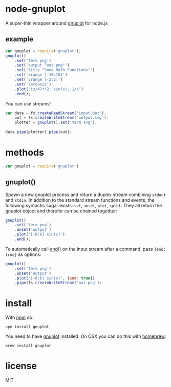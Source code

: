 node-gnuplot
============

A super-thin wrapper around [gnuplot](http://www.gnuplot.info/) for node.js

## example

``` js
var gnuplot = require('gnuplot');
gnuplot()
    .set('term png')
    .set('output "out.png"')
    .set('title "Some Math Functions"')
    .set('xrange [-10:10]')
    .set('yrange [-2:2]')
    .set('zeroaxis')
    .plot('(x/4)**2, sin(x), 1/x')
    .end();
```
You can use streams!

``` js
var data = fs.createReadStream('input.dat'),
    out = fs.createWriteStream('output.svg'),
    plotter = gnuplot().set('term svg');
    
data.pipe(plotter).pipe(out);
```

# methods

``` js
var gnuplot = require('gnuplot')
```

## gnuplot()

Spawn a new gnuplot process and return a duplex stream combining `stdout` and `stdin`. In addition to the standard stream functions and events, the following syntactic sugar exists: `set`, `unset`, `plot`, `splot`. They all return the gnuplot object and therefor can be chained together:

``` js
gnuplot()
    .set('term png')
    .unset('output')
    .plot('[-6:6] sin(x)')
    .end();
```

To automatically call [end()](http://nodejs.org/api/stream.html#stream_writable_end_chunk_encoding_callback) on the input stream after a command, pass `{end: true}` as options:

``` js
gnuplot()
    .set('term png')
    .unset('output')
    .plot('[-6:6] sin(x)', {end: true})
    .pipe(fs.createWriteStream('out.png');
```

# install

With [npm](https://npmjs.org) do:

```
npm install gnuplot
```

You need to have [gnuplot](http://www.gnuplot.info/) installed. On OSX you can do this with [homebrew](http://brew.sh/):

```
brew install gnuplot
```


# license

MIT
